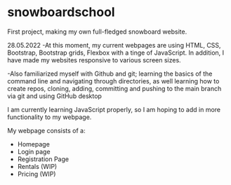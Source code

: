 # snowboardschool
First project, making my own full-fledged snowboard website. 

28.05.2022
-At this moment, my current webpages are using HTML, CSS, Bootstrap, Bootstrap grids, Flexbox with a tinge of JavaScript. In addition, I have made my websites responsive to various screen sizes.

-Also familiarized myself with Github and git; learning the basics of the command line and navigating through directories, as well learning how to create repos, cloning, adding, committing and pushing to the main branch via git and using GitHub desktop

I am currently learning JavaScript properly, so I am hoping to add in more functionality to my webpage.

My webpage consists of a:
- Homepage
- Login page
- Registration Page
- Rentals (WIP)
- Pricing (WIP)